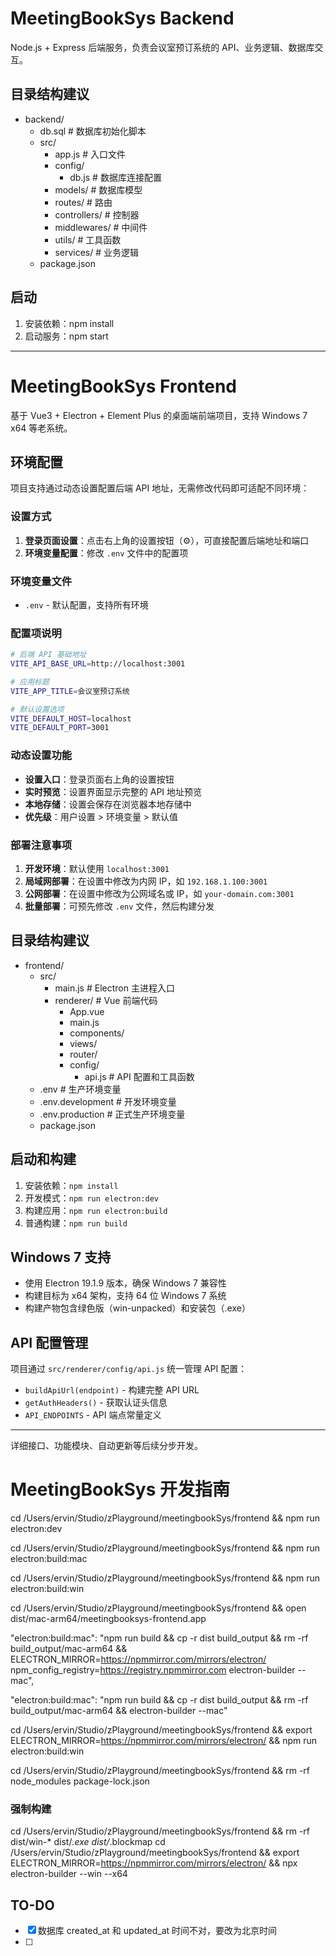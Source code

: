 # MeetingBookSys Backend

Node.js + Express 后端服务，负责会议室预订系统的 API、业务逻辑、数据库交互。

## 目录结构建议
- backend/
  - db.sql                # 数据库初始化脚本
  - src/
    - app.js              # 入口文件
    - config/
      - db.js             # 数据库连接配置
    - models/             # 数据库模型
    - routes/             # 路由
    - controllers/        # 控制器
    - middlewares/        # 中间件
    - utils/              # 工具函数
    - services/           # 业务逻辑
  - package.json

## 启动
1. 安装依赖：npm install
2. 启动服务：npm start

---

# MeetingBookSys Frontend

基于 Vue3 + Electron + Element Plus 的桌面端前端项目，支持 Windows 7 x64 等老系统。

## 环境配置

项目支持通过动态设置配置后端 API 地址，无需修改代码即可适配不同环境：

### 设置方式
1. **登录页面设置**：点击右上角的设置按钮（⚙️），可直接配置后端地址和端口
2. **环境变量配置**：修改 `.env` 文件中的配置项

### 环境变量文件
- `.env` - 默认配置，支持所有环境

### 配置项说明
```bash
# 后端 API 基础地址
VITE_API_BASE_URL=http://localhost:3001

# 应用标题
VITE_APP_TITLE=会议室预订系统

# 默认设置选项
VITE_DEFAULT_HOST=localhost
VITE_DEFAULT_PORT=3001
```

### 动态设置功能
- **设置入口**：登录页面右上角的设置按钮
- **实时预览**：设置界面显示完整的 API 地址预览
- **本地存储**：设置会保存在浏览器本地存储中
- **优先级**：用户设置 > 环境变量 > 默认值

### 部署注意事项
1. **开发环境**：默认使用 `localhost:3001`
2. **局域网部署**：在设置中修改为内网 IP，如 `192.168.1.100:3001`
3. **公网部署**：在设置中修改为公网域名或 IP，如 `your-domain.com:3001`
4. **批量部署**：可预先修改 `.env` 文件，然后构建分发

## 目录结构建议
- frontend/
  - src/
    - main.js             # Electron 主进程入口
    - renderer/           # Vue 前端代码
      - App.vue
      - main.js
      - components/
      - views/
      - router/
      - config/
        - api.js          # API 配置和工具函数
  - .env                  # 生产环境变量
  - .env.development      # 开发环境变量
  - .env.production       # 正式生产环境变量
  - package.json

## 启动和构建
1. 安装依赖：`npm install`
2. 开发模式：`npm run electron:dev`
3. 构建应用：`npm run electron:build`
4. 普通构建：`npm run build`

## Windows 7 支持
- 使用 Electron 19.1.9 版本，确保 Windows 7 兼容性
- 构建目标为 x64 架构，支持 64 位 Windows 7 系统
- 构建产物包含绿色版（win-unpacked）和安装包（.exe）

## API 配置管理
项目通过 `src/renderer/config/api.js` 统一管理 API 配置：
- `buildApiUrl(endpoint)` - 构建完整 API URL
- `getAuthHeaders()` - 获取认证头信息
- `API_ENDPOINTS` - API 端点常量定义

---

详细接口、功能模块、自动更新等后续分步开发。



# MeetingBookSys 开发指南

cd /Users/ervin/Studio/zPlayground/meetingbookSys/frontend && npm run electron:dev

cd /Users/ervin/Studio/zPlayground/meetingbookSys/frontend && npm run electron:build:mac

cd /Users/ervin/Studio/zPlayground/meetingbookSys/frontend && npm run electron:build:win


cd /Users/ervin/Studio/zPlayground/meetingbookSys/frontend && open dist/mac-arm64/meetingbooksys-frontend.app



"electron:build:mac": "npm run build && cp -r dist build_output && rm -rf build_output/mac-arm64 && ELECTRON_MIRROR=https://npmmirror.com/mirrors/electron/ npm_config_registry=https://registry.npmmirror.com electron-builder --mac",

"electron:build:mac": "npm run build && cp -r dist build_output && rm -rf build_output/mac-arm64 && electron-builder --mac"

cd /Users/ervin/Studio/zPlayground/meetingbookSys/frontend && export ELECTRON_MIRROR=https://npmmirror.com/mirrors/electron/ && npm run electron:build:win



cd /Users/ervin/Studio/zPlayground/meetingbookSys/frontend && rm -rf node_modules package-lock.json


### 强制构建
cd /Users/ervin/Studio/zPlayground/meetingbookSys/frontend && rm -rf dist/win-* dist/*.exe dist/*.blockmap
cd /Users/ervin/Studio/zPlayground/meetingbookSys/frontend && export ELECTRON_MIRROR=https://npmmirror.com/mirrors/electron/ && npx electron-builder --win --x64



## TO-DO
- [x] 数据库 created_at 和 updated_at 时间不对，要改为北京时间
- [ ] 